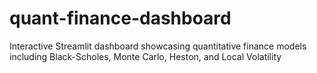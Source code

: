 # quant-finance-dashboard
Interactive Streamlit dashboard showcasing quantitative finance models including Black-Scholes, Monte Carlo, Heston, and Local Volatility
